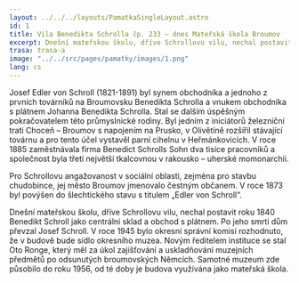 ```yaml
---
layout: ../../../layouts/PamatkaSingleLayout.astro
id: 1
title: Vila Benedikta Schrolla čp. 233 – dnes Mateřská škola Broumov
excerpt: Dnešní mateřskou školu, dříve Schrollovu vilu, nechal postavit roku 1840 Benedikt Schroll jako centrální sklad a obchod s plátnem. Po jeho smrti dům převzal Josef Schroll. V roce 1945 bylo okresní správní komisí rozhodnuto, že v budově bude sídlo okresního muzea. Novým ředitelem instituce se stal Oto Ronge, který měl za úkol zajišťování a uskladňování muzejních předmětů po odsunutých broumovských Němcích. Samotné muzeum zde působilo do roku 1956, od té doby je budova využívána jako mateřská škola.
trasa: trasa-a
image: "../../src/pages/pamatky/images/1.png"
lang: cs
---
```


Josef Edler von Schroll (1821-1891) byl synem obchodníka a jednoho z prvních továrníků na Broumovsku Benedikta Schrolla a vnukem obchodníka s plátnem Johanna Benedikta Schrolla. Stal se dalším úspěšným pokračovatelem této průmyslnické rodiny. Byl jedním z iniciátorů železniční trati Choceň – Broumov s napojením na Prusko, v Olivětíně rozšířil stávající továrnu a pro tento účel vystavěl parní cihelnu v Heřmánkovicích. V roce 1885 zaměstnávala firma Benedict Schrolls Sohn dva tisíce pracovníků a společnost byla třetí největší tkalcovnou v rakousko – uherské momonarchii.

Pro Schrollovu angažovanost v sociální oblasti, zejména pro stavbu chudobince, jej město Broumov jmenovalo čestným občanem. V roce 1873 byl povýšen do šlechtického stavu s titulem „Edler von Schroll“.

Dnešní mateřskou školu, dříve Schrollovu vilu, nechal postavit roku 1840 Benedikt Schroll jako centrální sklad a obchod s plátnem. Po jeho smrti dům převzal Josef Schroll. V roce 1945 bylo okresní správní komisí rozhodnuto, že v budově bude sídlo okresního muzea. Novým ředitelem instituce se stal Oto Ronge, který měl za úkol zajišťování a uskladňování muzejních předmětů po odsunutých broumovských Němcích. Samotné muzeum zde působilo do roku 1956, od té doby je budova využívána jako mateřská škola.
